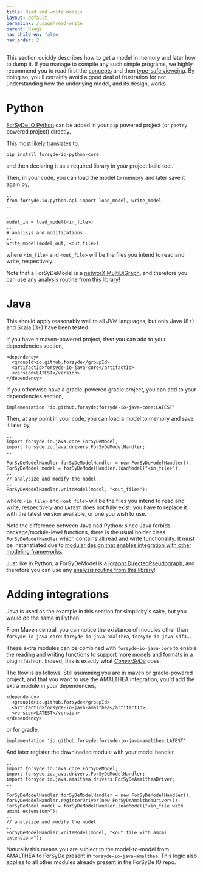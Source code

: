 ```yaml
---
title: Read and write models
layout: default
permalink: /usage/read-write
parent: Usage
has_children: false
nav_order: 2
---
```


This section quickly describes how to get a model in memory and later how to dump it. If you manage to compile
any such simple programs, we highly recommend you to read first the [concepts]({{site.baseurl}}/concepts) and then [type-safe vieweing]().
By doing so, you'll certainly avoid a good deal of frustration for not understanding how the underlying model,
and its design, works.

# Python

[ForSyDe IO Python](https://pypi.org/project/forsyde-io-python/)
can be added
in your `pip` powered project (or `poetry` powered project) directly.

This most likely translates to,

    pip install forsyde-io-python-core

and then declaring it as a required library in your project build tool.

Then, in your code, you can load the model to memory and later save it again by,

    ..
    from forsyde.io.python.api import load_model, write_model
    ..

    ..
    model_in = load_model(<in_file>)
    ..
    # analisys and modifications
    ..
    write_model(model_out, <out_file>)

where `<in_file>` and `<out_file>` will be the files you intend to read and write,
respectively. 

Note that a ForSyDeModel is a 
[networX MultiDiGraph](https://networkx.org/documentation/stable//reference/classes/multidigraph.html),
and therefore you can use any [analysis routine from this library](https://networkx.org/documentation/stable//reference/algorithms/index.html)!

# Java 

This should apply reasonably well to all JVM languages, but only
Java (8+) and Scala (3+) have been tested.

If you have a maven-powered project, then you can add to your dependencies section,

    <dependency>
      <groupId>io.github.forsyde</groupId>
      <artifactId>forsyde-io-java-core</artifactId>
      <version>LATEST</version>
    </dependency>

If you otherwise have a gradle-powered gradle project, you can add to your dependencies section,

    implementation 'io.github.forsyde:forsyde-io-java-core:LATEST'

Then, at any point in your code, you can load a model to memory and save it later by,

    ..
    import forsyde.io.java.core.ForSyDeModel;
    import forsyde.io.java.drivers.ForSyDeModelHandler;
    ..
    
    ForSyDeModelHandler forSyDeModelHandler = new ForSyDeModelHandler();
    ForSyDeModel model = forSyDeModelHandler.loadModel("<in_file>");
    ..
    // analysize and modify the model
    ..
    ForSyDeModelHandler.writeModel(model, "<out_file>");


where `<in_file>` and `<out_file>` will be the files you intend to read and write,
respectively and `LATEST` does not fully exist: you have to replace it with the latest
version available, or one you wish to use.

Note the difference between Java nad Python: since Java forbids package/module-level functions,
there is the usual holder class `ForSyDeModelHandler` which contains all read and write functionality.
It must be instanstiated due to [modular design that enables integration with other modeling frameworks]({{site.baseurl}}/usage/read-write#adding-integrations).

Just like in Python, a ForSyDeModel is a 
[jgrapht DirectedPseudograph](https://jgrapht.org/javadoc-1.3.1/org/jgrapht/graph/DirectedPseudograph.html),
and therefore you can use any [analysis routine from this library](https://jgrapht.org/guide/UserOverview#graph-algorithms)!

# Adding integrations

Java is used as the example in this section for simplicity's sake, but you would do the same in Python.

From Maven central, you can notice the existance of modules other than `forsyde-io-java-core`: `forsyde-io-java-amalthea`, `forsyde-io-java-sdf3`...

These extra modules can be combined with `forsyde-io-java-core` to enable the reading and writing functions to support more
models and formats in a plugin fashion. Indeed, this is exactly what [_ConverSyDe_]({{site.baseurl}}/usage/conversyde) does.

The flow is as follows. Still asumming you are in maven or gradle-powered project, and that you want to use the AMALTHEA integration,
you'd add the extra module in your dependencies,

    <dependency>
      <groupId>io.github.forsyde</groupId>
      <artifactId>forsyde-io-java-amalthea</artifactId>
      <version>LATEST</version>
    </dependency>

or for gradle,

    implementation 'io.github.forsyde:forsyde-io-java-amalthea:LATEST'

And later register the downloaded module with your model handler,

    ..
    import forsyde.io.java.core.ForSyDeModel;
    import forsyde.io.java.drivers.ForSyDeModelHandler;
    import forsyde.io.java.amalthea.drivers.ForSyDeAmaltheaDriver;
    ..

    ForSyDeModelHandler forSyDeModelHandler = new ForSyDeModelHandler();
    forSyDeModelHandler.registerDriver(new ForSyDeAmaltheaDriver());
    ForSyDeModel model = forSyDeModelHandler.loadModel("<in_file with amxmi extension>");
    ..
    // analysize and modify the model
    ..
    ForSyDeModelHandler.writeModel(model, "<out_file with amxmi extension>");

Naturally this means you are subject to the model-to-model from AMALTHEA to ForSyDe present in `forsyde-io-java-amalthea`.
This logic also applies to all other modules already present in the ForSyDe IO repo.